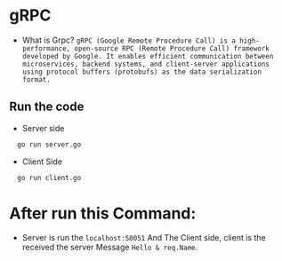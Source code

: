 # gRPC 

 - What is Grpc?
   `
    gRPC (Google Remote Procedure Call) is a high-performance, open-source RPC (Remote Procedure Call) framework developed by Google. It enables efficient communication between microservices, backend systems, and client-server applications using protocol buffers (protobufs) as the data serialization format.
   ` 

## Run the code 

 - Server side
```bash
  go run server.go
```

- Client Side
```bash
  go run client.go
```

# After run this Command:

- Server is run the `localhost:50051` And The Client side, client is the received the server Message `Hello & req.Name`. 
